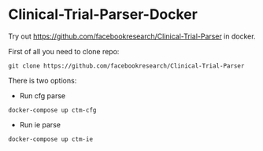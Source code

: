 # Clinical-Trial-Parser-Docker

Try out https://github.com/facebookresearch/Clinical-Trial-Parser in docker.

First of all you need to clone repo:

`git clone https://github.com/facebookresearch/Clinical-Trial-Parser`

There is two options:

- Run cfg parse 

`docker-compose up ctm-cfg`
  
- Run ie parse

`docker-compose up ctm-ie`
